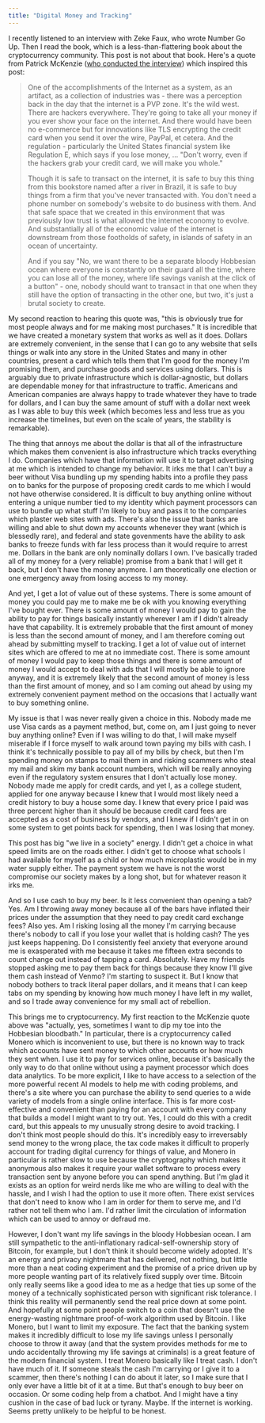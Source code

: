 ```yaml
---
title: "Digital Money and Tracking"
---
```


I recently listened to an interview with Zeke Faux, who wrote Number Go Up. Then I read the book, which is a less-than-flattering book about the cryptocurrency community. This post is not about that book. Here's a quote from Patrick McKenzie ([who conducted the interview](https://www.complexsystemspodcast.com/episodes/zeke-faux-stablecoins-tether/)) which inspired this post:

> One of the accomplishments of the Internet as a system, as an artifact, as a collection of industries was - there was a perception back in the day that the internet is a PVP zone. It's the wild west. There are hackers everywhere. They're going to take all your money if you ever show your face on the internet. And there would have been no e-commerce but for innovations like TLS encrypting the credit card when you send it over the wire, PayPal, et cetera. And the regulation - particularly the United States financial system like Regulation E, which says if you lose money, ... "Don't worry, even if the hackers grab your credit card, we will make you whole."
>
> Though it is safe to transact on the internet, it is safe to buy this thing from this bookstore named after a river in Brazil, it is safe to buy things from a firm that you've never transacted with. You don't need a phone number on somebody's website to do business with them. And that safe space that we created in this environment that was previously low trust is what allowed the internet economy to evolve. And substantially all of the economic value of the internet is downstream from those footholds of safety, in islands of safety in an ocean of uncertainty.
>
> And if you say "No, we want there to be a separate bloody Hobbesian ocean where everyone is constantly on their guard all the time, where you can lose all of the money, where life savings vanish at the click of a button" - one, nobody should want to transact in that one when they still have the option of transacting in the other one, but two, it's just a brutal society to create.

My second reaction to hearing this quote was, "this is obviously true for most people always and for me making most purchases." It is incredible that we have created a monetary system that works as well as it does. Dollars are extremely convenient, in the sense that I can go to any website that sells things or walk into any store in the United States and many in other countries, present a card which tells them that I'm good for the money I'm promising them, and purchase goods and services using dollars. This is arguably due to private infrastructure which is dollar-agnostic, but dollars are dependable money for that infrastructure to traffic. Americans and American companies are always happy to trade whatever they have to trade for dollars, and I can buy the same amount of stuff with a dollar next week as I was able to buy this week (which becomes less and less true as you increase the timelines, but even on the scale of years, the stability is remarkable).

The thing that annoys me about the dollar is that all of the infrastructure which makes them convenient is also infrastructure which tracks everything I do. Companies which have that information will use it to target advertising at me which is intended to change my behavior. It irks me that I can't buy a beer without Visa bundling up my spending habits into a profile they pass on to banks for the purpose of proposing credit cards to me which I would not have otherwise considered. It is difficult to buy anything online without entering a unique number tied to my identity which payment processors can use to bundle up what stuff I'm likely to buy and pass it to the companies which plaster web sites with ads. There's also the issue that banks are willing and able to shut down my accounts whenever they want (which is blessedly rare), and federal and state govenments have the ability to ask banks to freeze funds with far less process than it would require to arrest me. Dollars in the bank are only nominally dollars I own. I've basically traded all of my money for a (very reliable) promise from a bank that I will get it back, but I don't have the money anymore. I am theoretically one election or one emergency away from losing access to my money.

And yet, I get a lot of value out of these systems. There is some amount of money you could pay me to make me be ok with you knowing everything I've bought ever. There is some amount of money I would pay to gain the ability to pay for things basically instantly wherever I am if I didn't already have that capability. It is extremely probable that the first amount of money is less than the second amount of money, and I am therefore coming out ahead by submitting myself to tracking. I get a lot of value out of internet sites which are offered to me at no immediate cost. There is some amount of money I would pay to keep those things and there is some amount of money I would accept to deal with ads that I will mostly be able to ignore anyway, and it is extremely likely that the second amount of money is less than the first amount of money, and so I am coming out ahead by using my extremely convenient payment method on the occasions that I actually want to buy something online.

My issue is that I was never really given a choice in this. Nobody made me use Visa cards as a payment method, but, come on, am I just going to never buy anything online? Even if I was willing to do that, I will make myself miserable if I force myself to walk around town paying my bills with cash. I think it's technically possible to pay all of my bills by check, but then I'm spending money on stamps to mail them in and risking scammers who steal my mail and skim my bank account numbers, which will be really annoying even if the regulatory system ensures that I don't actually lose money. Nobody made me apply for credit cards, and yet I, as a college student, applied for one anyway because I knew that I would most likely need a credit history to buy a house some day. I knew that every price I paid was three percent higher than it should be because credit card fees are accepted as a cost of business by vendors, and I knew if I didn't get in on some system to get points back for spending, then I was losing that money.

This post has big "we live in a society" energy. I didn't get a choice in what speed limits are on the roads either. I didn't get to choose what schools I had available for myself as a child or how much microplastic would be in my water supply either. The payment system we have is not the worst compromise our society makes by a long shot, but for whatever reason it irks me.

And so I use cash to buy my beer. Is it less convenient than opening a tab? Yes. Am I throwing away money because all of the bars have inflated their prices under the assumption that they need to pay credit card exchange fees? Also yes. Am I risking losing all the money I'm carrying because there's nobody to call if you lose your wallet that is holding cash? The yes just keeps happening. Do I consistently feel anxiety that everyone around me is exasperated with me because it takes me fifteen extra seconds to count change out instead of tapping a card. Absolutely. Have my friends stopped asking me to pay them back for things because they know I'll give them cash instead of Venmo? I'm starting to suspect it. But I know that nobody bothers to track literal paper dollars, and it means that I can keep tabs on my spending by knowing how much money I have left in my wallet, and so I trade away convenience for my small act of rebellion.

This brings me to cryptocurrency. My first reaction to the McKenzie quote above was "actually, yes, sometimes I want to dip my toe into the Hobbesian bloodbath." In particular, there is a cryptocurrency called Monero which is inconvenient to use, but there is no known way to track which accounts have sent money to which other accounts or how much they sent when. I use it to pay for services online, because it's basically the only way to do that online without using a payment processor which does data analytics. To be more explicit, I like to have access to a selection of the more powerful recent AI models to help me with coding problems, and there's a site where you can purchase the ability to send queries to a wide variety of models from a single online interface. This is far more cost-effective and convenient than paying for an account with every company that builds a model I might want to try out. Yes, I could do this with a credit card, but this appeals to my unusually strong desire to avoid tracking. I don't think most people should do this. It's incredibly easy to irreversably send money to the wrong place, the tax code makes it difficult to properly account for trading digital currency for things of value, and Monero in particular is rather slow to use because the cryptography which makes it anonymous also makes it require your wallet software to process every transaction sent by anyone before you can spend anything. But I'm glad it exists as an option for weird nerds like me who are willing to deal with the hassle, and I wish I had the option to use it more often. There exist services that don't need to know who I am in order for them to serve me, and I'd rather not tell them who I am. I'd rather limit the circulation of information which can be used to annoy or defraud me.

However, I don't want my life savings in the bloody Hobbesian ocean. I am still sympathetic to the anti-inflationary radical-self-ownership story of Bitcoin, for example, but I don't think it should become widely adopted. It's an energy and privacy nightmare that has delivered, not nothing, but little more than a neat coding experiment and the promise of a price driven up by more people wanting part of its relatively fixed supply over time. Bitcoin only really seems like a good idea to me as a hedge that ties up some of the money of a technically sophisticated person with significant risk tolerance. I think this reality will permanently send the real price down at some point. And hopefully at some point people switch to a coin that doesn't use the energy-wasting nightmare proof-of-work algorithm used by Bitcoin. I like Monero, but I want to limit my exposure. The fact that the banking system makes it incredibly difficult to lose my life savings unless I personally choose to throw it away (and that the system provides methods for me to undo accidentally throwing my life savings at criminals) is a great feature of the modern financial system. I treat Monero basically like I treat cash. I don't have much of it. If someone steals the cash I'm carrying or I give it to a scammer, then there's nothing I can do about it later, so I make sure that I only ever have a little bit of it at a time. But that's enough to buy beer on occasion. Or some coding help from a chatbot. And I might have a tiny cushion in the case of bad luck or tyrany. Maybe. If the internet is working. Seems pretty unlikely to be helpful to be honest.
